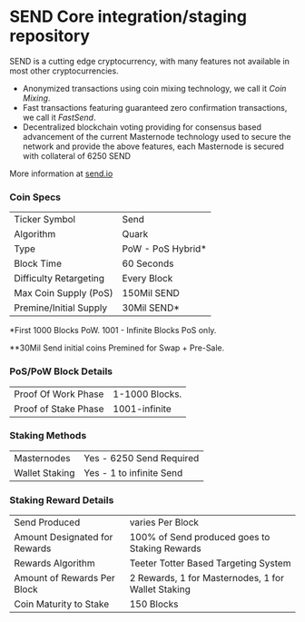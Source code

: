 SEND Core integration/staging repository
=====================================

SEND is a cutting edge cryptocurrency, with many features not available in most other cryptocurrencies.
- Anonymized transactions using coin mixing technology, we call it _Coin Mixing_.
- Fast transactions featuring guaranteed zero confirmation transactions, we call it _FastSend_.
- Decentralized blockchain voting providing for consensus based advancement of the current Masternode
  technology used to secure the network and provide the above features, each Masternode is secured
  with collateral of 6250 SEND

More information at [send.io](http://www.send.io)

### Coin Specs
<table>
<tr><td>Ticker Symbol</td><td>Send</td></tr>
<tr><td>Algorithm</td><td>Quark</td></tr>
<tr><td>Type</td><td>PoW - PoS Hybrid*</td></tr>
<tr><td>Block Time</td><td>60 Seconds</td></tr>
<tr><td>Difficulty Retargeting</td><td>Every Block</td></tr>
<tr><td>Max Coin Supply (PoS)</td><td>150Mil SEND</td></tr>
<tr><td>Premine/Initial Supply</td><td>30Mil SEND*</td></tr>
</table>

*First 1000 Blocks PoW. 1001 - Infinite Blocks PoS only.

**30Mil Send initial coins Premined for Swap + Pre-Sale. 

### PoS/PoW Block Details
<table>
<tr><td>Proof Of Work Phase</td><td>1-1000 Blocks.</td></tr>
<tr><td>Proof of Stake Phase</td><td>1001-infinite</td></tr>
</table>

### Staking Methods
<table>
<tr><td>Masternodes</td><td>Yes - 6250 Send Required</td></tr>
<tr><td>Wallet Staking</td><td>Yes - 1 to infinite Send</td></tr>
</table>

### Staking Reward Details
<table>
<tr><td>Send Produced</td><td>varies Per Block</td></tr>
<tr><td>Amount Designated for Rewards</td><td>100% of Send produced goes to Staking Rewards</td></tr>
<tr><td>Rewards Algorithm</td><td>Teeter Totter Based Targeting System</td></tr>
<tr><td>Amount of Rewards Per Block</td><td>2 Rewards, 1 for Masternodes, 1 for Wallet Staking</td></tr>
<tr><td>Coin Maturity to Stake</td><td>150 Blocks</td></tr>


</table>
